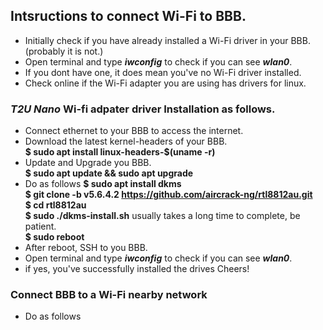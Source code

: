 ## Intsructions to connect Wi-Fi to BBB.
- Initially check if you have already installed a Wi-Fi driver in your BBB. (probably it is not.) </br>
- Open terminal and type ***iwconfig*** to check if you can see ***wlan0***.</br>
- If you dont have one, it does mean you've no Wi-Fi driver installed.
- Check online if the Wi-Fi adapter you are using has drivers for linux.
### ***T2U Nano*** Wi-fi adpater driver Installation as follows.
- Connect ethernet to your BBB to access the internet.
- Download the latest kernel-headers of your BBB.</br>
   **$ sudo apt install linux-headers-$(uname -r)**
- Update and Upgrade you BBB.</br>
        **$ sudo apt update && sudo apt upgrade**
- Do as follows
   **$ sudo apt install dkms** </br>
   **$ git clone -b v5.6.4.2 https://github.com/aircrack-ng/rtl8812au.git** </br>
   **$ cd rtl8812au** </br>
   **$ sudo ./dkms-install.sh** usually takes a long time to complete, be patient. </br>
   **$ sudo reboot**</br>
- After reboot, SSH to you BBB.
- Open terminal and type ***iwconfig*** to check if you can see ***wlan0***.</br>
- if yes, you've successfully installed the drives Cheers!</br>
### Connect BBB to a Wi-Fi nearby network
- Do as follows
